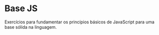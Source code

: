 # Base JS
Exercícios para fundamentar os princípios básicos de JavaScript para uma base sólida na linguagem.
